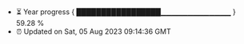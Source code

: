 - ⏳ Year progress { █████████████████▁▁▁▁▁▁▁▁▁▁▁▁▁ } 59.28 %
- ⏰ Updated on Sat, 05 Aug 2023 09:14:36 GMT

